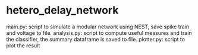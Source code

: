 # hetero_delay_network


main.py: script to simulate a modular network using NEST, save spike train and voltage to file.
analysis.py: script to compute useful measures and train the classifier, the summary dataframe is saved to file.
plotter.py: script to plot the result
